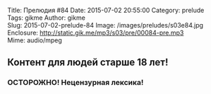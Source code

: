 Title: Прелюдия #84
Date: 2015-07-02 20:55:00
Category: prelude  
Tags: gikme
Author: gikme  
Slug: 2015-07-02-prelude-84
Image: /images/preludes/s03e84.jpg
Enclosure: http://static.gik.me/mp3/s03/pre/00084-pre.mp3  
Mime: audio/mpeg

## Контент для людей старше 18 лет!

### ОСТОРОЖНО! Нецензурная лексика!
